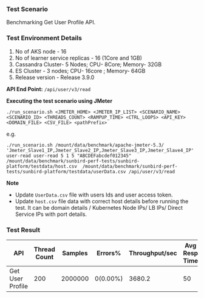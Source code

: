 ### Test Scenario

Benchmarking Get User Profile API.


### Test Environment Details
1. No of AKS node - 16
2. No of learner service replicas - 16 (1Core and 1GB)
3. Cassandra Cluster- 5 Nodes; CPU- 8Core; Memory- 32GB
4. ES Cluster - 3 nodes; CPU- 16core ; Memory- 64GB
5. Release version - Release 3.9.0


**API End Point:** 
`/api/user/v3/read`


**Executing the test scenario using JMeter**


```./run_scenario.sh <JMETER_HOME> <JMETER_IP_LIST> <SCENARIO_NAME> <SCENARIO_ID> <THREADS_COUNT> <RAMPUP_TIME> <CTRL_LOOPS> <API_KEY> <DOMAIN_FILE> <CSV_FILE> <pathPrefix>```

e.g.

```./run_scenario.sh /mount/data/benchmark/apache-jmeter-5.3/ 'Jmeter_Slave1_IP,Jmeter_Slave2_IP,Jmeter_Slave3_IP,Jmeter_Slave4_IP' user-read user-read 5 1 5 "ABCDEFabcdef012345" /mount/data/benchmark/sunbird-perf-tests/sunbird-platform/testdata/host.csv  /mount/data/benchmark/sunbird-perf-tests/sunbird-platform/testdata/userData.csv /api/user/v3/read```


**Note**

- Update `UserData.csv` file with users Ids and user access token.
- Update `host.csv` file data with correct host details before running the test. It can be domain details / Kubernetes Node IPs/ LB IPs/ Direct Service IPs with port details.

### Test Result

|API                |Thread Count|Samples |Errors%  |Throughput/sec|Avg Resp Time |95th pct |99th pct|
|-------------------|------------|--------|---------| -------------|--------------|---------|--------|
|Get User Profile   |200         |2000000 |0(0.00%) | 3680.2       | 50           |  91     |100     |
